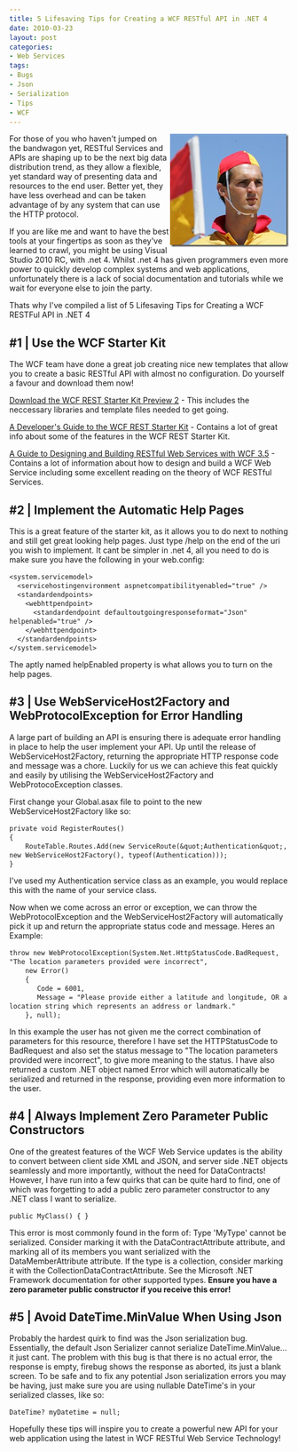 ```yaml
---
title: 5 Lifesaving Tips for Creating a WCF RESTful API in .NET 4
date: 2010-03-23
layout: post
categories:
- Web Services
tags:
- Bugs
- Json
- Serialization
- Tips
- WCF
---
```


<a href="/wp-content/uploads/2010/08/apn_lifesaver_210.jpg">
<img style="border-bottom: 0px; border-left: 0px; display: inline; margin-left: 0px; border-top: 0px; margin-right: 0px; border-right: 0px" title="apn_lifesaver_210" border="0" alt="apn_lifesaver_210" align="right" src="/wp-content/uploads/2010/08/apn_lifesaver_210_thumb.jpg" width="214" height="204" /></a>

For those of you who haven't jumped on the bandwagon yet, RESTful Services and APIs are shaping up to be the next big data distribution trend, as they allow a flexible, yet standard way of presenting data and resources to the end user. Better yet, they have less overhead and can be taken advantage of by any system that can use the HTTP protocol.

If you are like me and want to have the best tools at your fingertips as soon as they've learned to crawl, you might be using Visual Studio 2010 RC, with .net 4. Whilst .net 4 has given programmers even more power to quickly develop complex systems and web applications, unfortunately there is a lack of social documentation and tutorials while we wait for everyone else to join the party.

Thats why I've compiled a list of 5 Lifesaving Tips for Creating a WCF RESTFul API in .NET 4
## #1 | Use the WCF Starter Kit

The WCF team have done a great job creating nice new templates that allow you to create a basic RESTful API with almost no configuration. Do yourself a favour and download them now!

[Download the WCF REST Starter Kit Preview 2](http://aspnet.codeplex.com/releases/view/24644 "WCF REST Starter Kit Preview 2") - This includes the neccessary libraries and template files needed to get going.

[A Developer's Guide to the WCF REST Starter Kit](http://msdn.microsoft.com/en-us/library/ee391967.aspx "A Developer&#39;s Guide to the WCF REST Starter Kit") - Contains a lot of great info about some of the features in the WCF REST Starter Kit.

[A Guide to Designing and Building RESTful Web Services with WCF 3.5](http://msdn.microsoft.com/en-us/library/dd203052.aspx "A Guide to Designing and Building RESTful Web Services with WCF 3.5") - Contains a lot of information about how to design and build a WCF Web Service including some excellent reading on the theory of WCF RESTful Services.

## #2 | Implement the Automatic Help Pages

This is a great feature of the starter kit, as it allows you to do next to nothing and still get great looking help pages. Just type /help on the end of the uri you wish to implement. It cant be simpler in .net 4, all you need to do is make sure you have the following in your web.config:

    <system.servicemodel>
      <servicehostingenvironment aspnetcompatibilityenabled="true" />
      <standardendpoints>
        <webhttpendpoint>
          <standardendpoint defaultoutgoingresponseformat="Json" helpenabled="true" />
        </webhttpendpoint>
      </standardendpoints>
    </system.servicemodel>

The aptly named helpEnabled property is what allows you to turn on the help pages.

## #3 | Use WebServiceHost2Factory and WebProtocolException for Error Handling

A large part of building an API is ensuring there is adequate error handling in place to help the user implement your API. Up until the release of WebServiceHost2Factory, returning the appropriate HTTP response code and message was a chore. Luckily for us we can achieve this feat quickly and easily by utilising the WebServiceHost2Factory and WebProtocoException classes.

First change your Global.asax file to point to the new WebServiceHost2Factory like so:

    private void RegisterRoutes()
    {
        RouteTable.Routes.Add(new ServiceRoute(&quot;Authentication&quot;, new WebServiceHost2Factory(), typeof(Authentication)));
    }

I've used my Authentication service class as an example, you would replace this with the name of your service class.

Now when we come across an error or exception, we can throw the WebProtocolException and the WebServiceHost2Factory will automatically pick it up and return the appropriate status code and message. Heres an Example:

    throw new WebProtocolException(System.Net.HttpStatusCode.BadRequest, "The location parameters provided were incorrect",
        new Error()
        {
           Code = 6001,
           Message = "Please provide either a latitude and longitude, OR a location string which represents an address or landmark."
        }, null);

In this example the user has not given me the correct combination of parameters for this resource, therefore I have set the HTTPStatusCode to BadRequest and also set the status message to "The location parameters provided were incorrect", to give more meaning to the status. I have also returned a custom .NET object named Error which will automatically be serialized and returned in the response, providing even more information to the user.

## #4 | Always Implement Zero Parameter Public Constructors

One of the greatest features of the WCF Web Service updates is the ability to convert between client side XML and JSON, and server side .NET objects seamlessly and more importantly, without the need for DataContracts! However, I have run into a few quirks that can be quite hard to find, one of which was forgetting to add a public zero parameter constructor to any .NET class I want to serialize.

    public MyClass() { }

This error is most commonly found in the form of: Type 'MyType' cannot be serialized. Consider marking it with the DataContractAttribute attribute, and marking all of its members you want serialized with the DataMemberAttribute attribute. If the type is a collection, consider marking it with the CollectionDataContractAttribute. See the Microsoft .NET Framework documentation for other supported types.
**Ensure you have a zero parameter public constructor if you receive this error!**

## #5 | Avoid DateTime.MinValue When Using Json

Probably the hardest quirk to find was the Json serialization bug. Essentially, the default Json Serializer cannot serialize DateTime.MinValue... it just cant. The problem with this bug is that there is no actual error, the response is empty, firebug shows the response as aborted, its just a blank screen. To be safe and to fix any potential Json serialization errors you may be having, just make sure you are using nullable DateTime's in your serialized classes, like so:

    DateTime? myDatetime = null;

Hopefully these tips will inspire you to create a powerful new API for your web application using the latest in WCF RESTful Web Service Technology!
